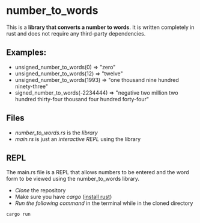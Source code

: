 # number_to_words
This is a **library that converts a number to words**. It is written completely in rust and does not require any third-party dependencies.

## Examples:
- unsigned_number_to_words(0) => "zero"
- unsigned_number_to_words(12) => "twelve"
- unsigned_number_to_words(1993) => "one thousand nine hundred ninety-three"
- signed_number_to_words(-2234444) => "negative two million two hundred thirty-four thousand four hundred forty-four"

## Files
- *number_to_words.rs* is the *library*
- *main.rs* is just an *interactive REPL* using the library

## REPL
The main.rs file is a REPL that allows numbers to be entered and the word form to be viewed using the number_to_words library.
- *Clone* the repository
- Make sure you have *cargo* ([install rust](https://www.rust-lang.org/tools/install))
- *Run the following command* in the terminal while in the cloned directory
```shell
cargo run
```
